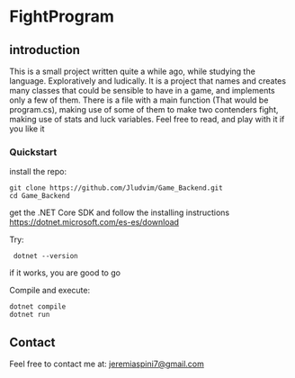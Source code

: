 # FightProgram

## introduction
This is a small project written quite a while ago, while studying the language. Exploratively and ludically.
It is a project that names and creates many classes that could be sensible to have in a game, and implements only a few of them. There is a file with a main function (That would be program.cs), making use of some of them to make two contenders fight, making use of stats and luck variables. Feel free to read, and play with it if you like it

### Quickstart
install the repo:

```
git clone https://github.com/Jludvim/Game_Backend.git
cd Game_Backend
```

get the .NET Core SDK and follow the installing instructions
https://dotnet.microsoft.com/es-es/download


Try:
```
 dotnet --version
```
if it works, you are good to go

Compile and execute:
```
dotnet compile
dotnet run
```

## Contact
Feel free to contact me at:
jeremiaspini7@gmail.com

